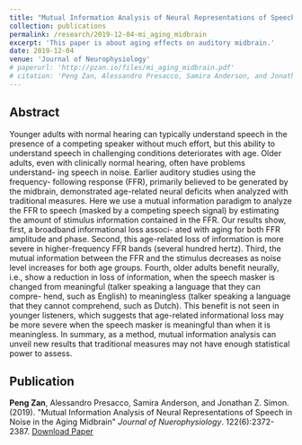 ```yaml
---
title: "Mutual Information Analysis of Neural Representations of Speech in Noise in the Aging Midbrain"
collection: publications
permalink: /research/2019-12-04-mi_aging_midbrain
excerpt: 'This paper is about aging effects on auditory midbrain.'
date: 2019-12-04
venue: 'Journal of Neurophysiology'
# paperurl: 'http://pzan.io/files/mi_aging_midbrain.pdf'
# citation: 'Peng Zan, Alessandro Presacco, Samira Anderson, and Jonathan Z. Simon. (2019). &quot;Mutual Information Analysis of Neural Representations of Speech in Noise in the Aging Midbrain.&quot; <i>Journal of Nuerophysiology</i>. 122(6):2372-2387.'
---
```


Abstract
------
Younger adults with normal hearing can typically understand speech in the presence of a competing speaker without much effort, but this ability to understand speech in challenging conditions deteriorates with age. Older adults, even with clinically normal hearing, often have problems understand- ing speech in noise. Earlier auditory studies using the frequency- following response (FFR), primarily believed to be generated by the midbrain, demonstrated age-related neural deficits when analyzed with traditional measures. Here we use a mutual information paradigm to analyze the FFR to speech (masked by a competing speech signal) by estimating the amount of stimulus information contained in the FFR. Our results show, first, a broadband informational loss associ- ated with aging for both FFR amplitude and phase. Second, this age-related loss of information is more severe in higher-frequency FFR bands (several hundred hertz). Third, the mutual information between the FFR and the stimulus decreases as noise level increases for both age groups. Fourth, older adults benefit neurally, i.e., show a reduction in loss of information, when the speech masker is changed from meaningful (talker speaking a language that they can compre- hend, such as English) to meaningless (talker speaking a language that they cannot comprehend, such as Dutch). This benefit is not seen in younger listeners, which suggests that age-related informational loss may be more severe when the speech masker is meaningful than when it is meaningless. In summary, as a method, mutual information analysis can unveil new results that traditional measures may not have enough statistical power to assess.

Publication
------
**Peng Zan**, Alessandro Presacco, Samira Anderson, and Jonathan Z. Simon. (2019). "Mutual Information Analysis of Neural Representations of Speech in Noise in the Aging Midbrain" <i>Journal of Nuerophysiology</i>. 122(6):2372-2387. [Download Paper](http://pzan.io/files/mi_aging_midbrain.pdf)
